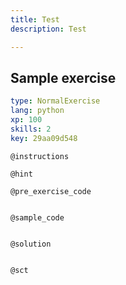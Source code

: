 ```yaml
---
title: Test
description: Test

---
```

## Sample exercise

```yaml
type: NormalExercise
lang: python
xp: 100
skills: 2
key: 29aa09d548
```


`@instructions`

`@hint`

`@pre_exercise_code`
```{python}

```

`@sample_code`
```{python}

```

`@solution`
```{python}

```

`@sct`
```{python}

```
